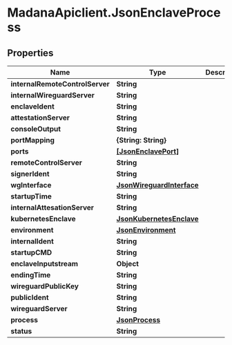 # MadanaApiclient.JsonEnclaveProcess

## Properties

Name | Type | Description | Notes
------------ | ------------- | ------------- | -------------
**internalRemoteControlServer** | **String** |  | [optional] 
**internalWireguardServer** | **String** |  | [optional] 
**enclaveIdent** | **String** |  | [optional] 
**attestationServer** | **String** |  | [optional] 
**consoleOutput** | **String** |  | [optional] 
**portMapping** | **{String: String}** |  | [optional] 
**ports** | [**[JsonEnclavePort]**](JsonEnclavePort.md) |  | [optional] 
**remoteControlServer** | **String** |  | [optional] 
**signerIdent** | **String** |  | [optional] 
**wgInterface** | [**JsonWireguardInterface**](JsonWireguardInterface.md) |  | [optional] 
**startupTime** | **String** |  | [optional] 
**internalAttesationServer** | **String** |  | [optional] 
**kubernetesEnclave** | [**JsonKubernetesEnclave**](JsonKubernetesEnclave.md) |  | [optional] 
**environment** | [**JsonEnvironment**](JsonEnvironment.md) |  | [optional] 
**internalIdent** | **String** |  | [optional] 
**startupCMD** | **String** |  | [optional] 
**enclaveInputstream** | **Object** |  | [optional] 
**endingTime** | **String** |  | [optional] 
**wireguardPublicKey** | **String** |  | [optional] 
**publicIdent** | **String** |  | [optional] 
**wireguardServer** | **String** |  | [optional] 
**process** | [**JsonProcess**](JsonProcess.md) |  | [optional] 
**status** | **String** |  | [optional] 


